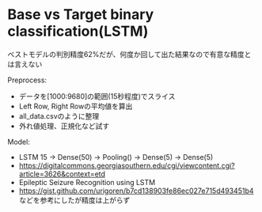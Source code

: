 # Base vs Target binary classification(LSTM)

ベストモデルの判別精度62%だが、何度か回して出た結果なので有意な精度とは言えない

Preprocess:
- データを[1000:9680]の範囲(15秒程度)でスライス
- Left Row, Right Rowの平均値を算出
- all_data.csvのように整理
- 外れ値処理、正規化など試す

Model:
- LSTM 15 -> Dense(50) -> Pooling() -> Dense(5) -> Dense(5)
- https://digitalcommons.georgiasouthern.edu/cgi/viewcontent.cgi?article=3626&context=etd
- Epileptic Seizure Recognition using LSTM
- https://gist.github.com/urigoren/b7cd138903fe86ec027e715d493451b4
などを参考にしたが精度は上がらず

